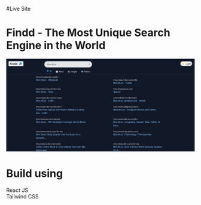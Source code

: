#Live Site


# Findd - The Most Unique Search Engine in the World

![Findd](Screenshoot.jpg)

# Build using

React JS  <br />
Tailwind CSS
